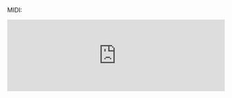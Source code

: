 MIDI:

<iframe width="100%" height="166" scrolling="no" frameborder="no" allow="autoplay" src="https://w.soundcloud.com/player/?url=https%3A//api.soundcloud.com/tracks/65324842&color=%234e2a84&auto_play=false&hide_related=false&show_comments=true&show_user=true&show_reposts=false&show_teaser=true"></iframe>
